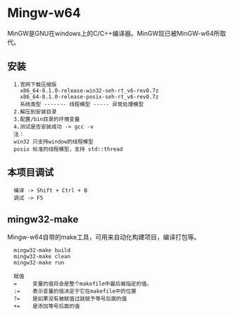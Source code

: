 # Mingw-w64
MinGW是GNU在windows上的C/C++编译器。MinGW现已被MinGW-w64所取代。

## 安装
```
  1.官网下载压缩版
    x86_64-8.1.0-release-win32-seh-rt_v6-rev0.7z
    x86_64-8.1.0-release-posix-seh-rt_v6-rev0.7z
    系统类型 ------- 线程模型 ----- 异常处理模型
  2.解压到安装目录
  3.配置/bin目录的环境变量
  4.测试是否安装成功 -> gcc -v
  注：
  win32 只支持window的线程模型
  posix 标准的线程模型，支持 std::thread
```

## 本项目调试
```
  编译 -> Shift + Ctrl + B
  调试 -> F5
```

## mingw32-make
Mingw-w64自带的make工具，可用来自动化构建项目，编译打包等。
```
  mingw32-make build
  mingw32-make clean
  mingw32-make run

  赋值
  =     变量的值将会是整个makefile中最后被指定的值。
  :=    表示变量的值决定于它在makefile中的位置
  ?=    是如果没有被赋值过就赋予等号后面的值
  +=    是添加等号后面的值
```